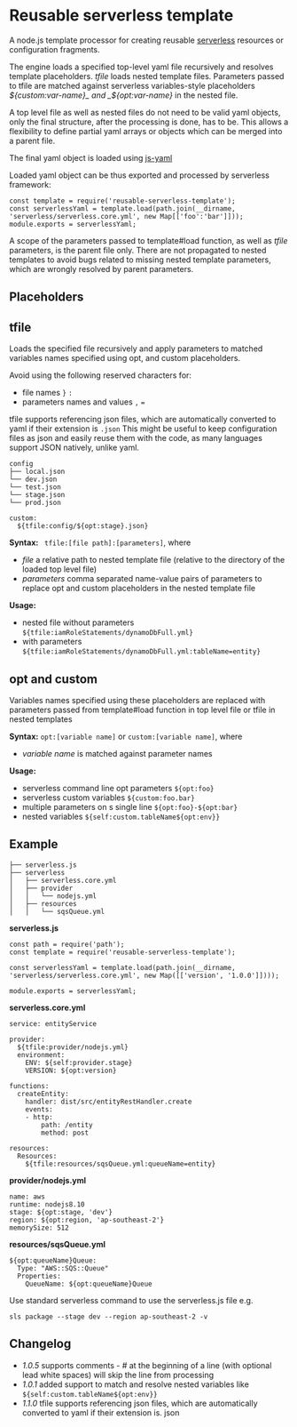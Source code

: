 # Reusable serverless template

A node.js template processor for creating reusable [serverless](https://serverless.com/) resources 
or configuration fragments.

The engine loads a specified top-level yaml file recursively and resolves template placeholders. 
_tfile_ loads nested template files. Parameters passed to tfile are matched against serverless 
variables-style placeholders _${custom:var-name}_ and _${opt:var-name}_ in the nested file.

A top level file as well as nested files do not need to be valid yaml objects, 
only the final structure, after the processing is done, has to be. This allows a flexibility to define partial 
yaml arrays or objects which can be merged into a parent file. 

The final yaml object is loaded using [js-yaml](https://www.npmjs.com/package/js-yaml) 

Loaded yaml object can be thus exported and processed by serverless framework:
 
```
const template = require('reusable-serverless-template');
const serverlessYaml = template.load(path.join(__dirname, 'serverless/serverless.core.yml', new Map[['foo':'bar']]));
module.exports = serverlessYaml;
 ```

A scope of the parameters passed to template#load function, as well as _tfile_ parameters, is the parent file only. 
There are not propagated to nested templates to avoid bugs related to missing nested template parameters, which are 
wrongly resolved by parent parameters. 

## Placeholders

## tfile

Loads the specified file recursively and apply parameters to matched variables names specified using opt, and custom 
placeholders.

Avoid using the following reserved characters for:
 * file names ``}`` ``:``   
 * parameters names and values ``,`` ``=``  
 
tfile supports referencing json files, which are automatically converted to yaml if their extension is ``.json``
This might be useful to keep configuration files as json and easily reuse them with the code, 
as many languages support JSON natively, unlike yaml.
 ```
 config
 ├── local.json
 └── dev.json
 └── test.json
 └── stage.json
 └── prod.json
 ```
 ```
 custom:
   ${tfile:config/${opt:stage}.json}
```

**Syntax:** ``` tfile:[file path]:[parameters]```, where 
* _file_ a relative path to nested template file (relative to the directory of the loaded top level file) 
* _parameters_ comma separated name-value pairs of parameters to replace opt and custom placeholders in the nested 
template file

**Usage:**
 
 * nested file without parameters ``${tfile:iamRoleStatements/dynamoDbFull.yml}``
 * with parameters ``${tfile:iamRoleStatements/dynamoDbFull.yml:tableName=entity}``
 
## opt and custom

Variables names specified using these placeholders are replaced with parameters passed from template#load function in top level file
or tfile in nested templates  

**Syntax:** ```opt:[variable name]``` or ```custom:[variable name]```, where 
* _variable name_ is matched against parameter names

**Usage:**
 * serverless command line opt parameters ``${opt:foo}``
 * serverless custom variables ``${custom:foo.bar}``
 * multiple parameters on s single line ``${opt:foo}-${opt:bar}``
 * nested variables ``${self:custom.tableName${opt:env}}``
     
## Example

```
├── serverless.js
├── serverless
│   ├── serverless.core.yml
│   ├── provider
│   │   └── nodejs.yml
│   ├── resources
│   │   └── sqsQueue.yml
```

**serverless.js**
```
const path = require('path');
const template = require('reusable-serverless-template');

const serverlessYaml = template.load(path.join(__dirname, 'serverless/serverless.core.yml', new Map([['version', '1.0.0']])));

module.exports = serverlessYaml;
```

**serverless.core.yml**
```
service: entityService

provider:
  ${tfile:provider/nodejs.yml}
  environment:
    ENV: ${self:provider.stage}
    VERSION: ${opt:version}

functions:
  createEntity:
    handler: dist/src/entityRestHandler.create
    events:
    - http:
        path: /entity
        method: post

resources:
  Resources:
    ${tfile:resources/sqsQueue.yml:queueName=entity}
```

**provider/nodejs.yml**
```
name: aws
runtime: nodejs8.10
stage: ${opt:stage, 'dev'}
region: ${opt:region, 'ap-southeast-2'}
memorySize: 512
```

**resources/sqsQueue.yml**
```
${opt:queueName}Queue:
  Type: "AWS::SQS::Queue"
  Properties:
    QueueName: ${opt:queueName}Queue
```

Use standard serverless command to use the serverless.js file e.g. 

```sls package --stage dev --region ap-southeast-2 -v```

## Changelog
* _1.0.5_ supports comments - # at the beginning of a line (with optional lead white spaces) will skip the line
from processing
* _1.0.1_ added support to match and resolve nested variables like
``${self:custom.tableName${opt:env}}`` 
* _1.1.0_ tfile supports referencing json files, which are automatically converted to yaml if their extension is. json